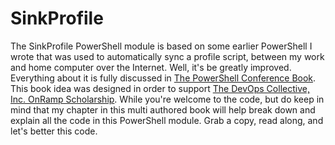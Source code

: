 # SinkProfile

The SinkProfile PowerShell module is based on some earlier PowerShell I wrote that was used to automatically sync a profile script, between my work and home computer over the Internet. Well, it's be greatly improved. Everything about it is fully discussed in [The PowerShell Conference Book](https://leanpub.com/powershell-conference-book). This book idea was designed in order to support [The DevOps Collective, Inc. OnRamp Scholarship](https://powershell.org/summit/summit-onramp/onramp-scholarship/). While you're welcome to the code, but do keep in mind that my chapter in this multi authored book will help break down and explain all the code in this PowerShell module. Grab a copy, read along, and let's better this code.
